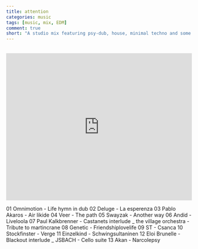 ```yaml
---
title: attention
categories: music
tags: [music, mix, EDM]
comment: true
short: "A studio mix featuring psy-dub, house, minimal techno and some other EDM music."
---
```

<br>
<iframe width="100%" height="400" src="https://www.mixcloud.com/widget/iframe/?feed=%2Fkhofstadter%2Ftedor-attention%2F" frameborder="0" ></iframe>

01 Omnimotion - Life hymn in dub
02 Deluge - La esperenza
03 Pablo Akaros - Air likide
04 Veer - The path
05 Swayzak - Another way
06 Andid - Liveloola
07 Paul Kalkbrenner - Castanets
interlude _ the village orchestra - Tribute to martincrane
08 Genetic - Friendshiplovelife
09 ST - Csanca
10 Stockfinster - Verge
11 Einzelkind - Schwingsultaninen
12 Eloi Brunelle - Blackout
interlude _ JSBACH - Cello suite
13 Akan - Narcolepsy
